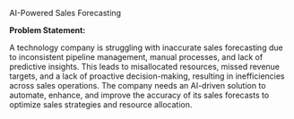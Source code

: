 AI-Powered Sales Forecasting


**Problem Statement:**

A technology company is struggling with inaccurate sales forecasting due to inconsistent pipeline management, manual processes, and lack of predictive insights. This leads to misallocated resources, missed revenue targets, and a lack of proactive decision-making, resulting in inefficiencies across sales operations. The company needs an AI-driven solution to automate, enhance, and improve the accuracy of its sales forecasts to optimize sales strategies and resource allocation.
